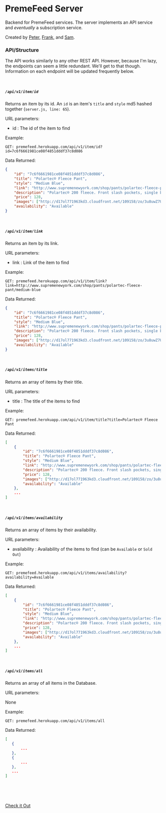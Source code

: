 # PremeFeed Server

Backend for PremeFeed services. The server implements an API service and *eventually* a subscription service.

Created by <a href="https://github.com/dzt/">Peter</a>, <a href="https://github.com/10Frank10/">Frank</a>, and <a href="https://github.com/cryptoc1">Sam</a>.

### API/Structure

The API works similarly to any other REST API. However, because I'm lazy, the endpoints can seem a little redundant. We'll get to that though. Information on each endpoint will be updated frequently below.

<br>

##### `/api/v1/item/id`
Returns an item by its id. An `id` is an item's `title` and `style` md5 hashed together (`server.js, line: 65`).

URL parameters:

* id    :   The id of the item to find

Example:

`GET: premefeed.herokuapp.com/api/v1/item/id?id=7c6f6661981ce08f4851dddf37c8d086`

Data Returned:
```JSON
{
    "id": "7c6f6661981ce08f4851dddf37c8d086",
    "title": "Polartec® Fleece Pant",
    "style": "Medium Blue",
    "link": "http://www.supremenewyork.com/shop/pants/polartec-fleece-pant/medium-blue",
    "description": "Polartec® 200 fleece. Front slash pockets, single back zip pocket, and elastic waistband and cuffs. Embroidered logo on back pocket.",
    "price": 128,
    "images": ["http://d17ol771963kd3.cloudfront.net/109158/zo/3u8uwZ7UgJA.jpg","http://d17ol771963kd3.cloudfront.net/110960/zo/6ufa2O6Lhx0.jpg"],
    "availability": "Available"
}
```

<br>

##### `/api/v1/item/link`
Returns an item by its link.

URL parameters:

* link  :   Link of the item to find

Example:    

`GET: premefeed.herokuapp.com/api/v1/item/link?link=http://www.supremenewyork.com/shop/pants/polartec-fleece-pant/medium-blue`

Data Returned:
```JSON
{
    "id": "7c6f6661981ce08f4851dddf37c8d086",
    "title": "Polartec® Fleece Pant",
    "style": "Medium Blue",
    "link": "http://www.supremenewyork.com/shop/pants/polartec-fleece-pant/medium-blue",
    "description": "Polartec® 200 fleece. Front slash pockets, single back zip pocket, and elastic waistband and cuffs. Embroidered logo on back pocket.",
    "price": 128,
    "images": ["http://d17ol771963kd3.cloudfront.net/109158/zo/3u8uwZ7UgJA.jpg", "http://d17ol771963kd3.cloudfront.net/110960/zo/6ufa2O6Lhx0.jpg"],
    "availability": "Available"
}
```

<br>

##### `/api/v1/items/title`
Returns an array of items by their title.

URL parameters:

* title    :   The title of the items to find

Example:

`GET: premefeed.herokuapp.com/api/v1/item/title?title=Polartec® Fleece Pant`

Data Returned:
```JSON
[
    {
        "id": "7c6f6661981ce08f4851dddf37c8d086",
        "title": "Polartec® Fleece Pant",
        "style": "Medium Blue",
        "link": "http://www.supremenewyork.com/shop/pants/polartec-fleece-pant/medium-blue",
        "description": "Polartec® 200 fleece. Front slash pockets, single back zip pocket, and elastic waistband and cuffs. Embroidered logo on back pocket.",
        "price": 128,
        "images": ["http://d17ol771963kd3.cloudfront.net/109158/zo/3u8uwZ7UgJA.jpg","http://d17ol771963kd3.cloudfront.net/110960/zo/6ufa2O6Lhx0.jpg"],
        "availability": "Available"
    },
    ...
]
```

<br>

##### `/api/v1/items/availability`
Returns an array of items by their availability.

URL parameters:

* availability  :   Availability of the items to find (can be `Available` or `Sold Out`)

Example:

`GET: premefeed.herokuapp.com/api/v1/items/availability?availability=Available`

Data Returned:
```JSON
[
    {
        "id": "7c6f6661981ce08f4851dddf37c8d086",
        "title": "Polartec® Fleece Pant",
        "style": "Medium Blue",
        "link": "http://www.supremenewyork.com/shop/pants/polartec-fleece-pant/medium-blue",
        "description": "Polartec® 200 fleece. Front slash pockets, single back zip pocket, and elastic waistband and cuffs. Embroidered logo on back pocket.",
        "price": 128,
        "images": ["http://d17ol771963kd3.cloudfront.net/109158/zo/3u8uwZ7UgJA.jpg","http://d17ol771963kd3.cloudfront.net/110960/zo/6ufa2O6Lhx0.jpg"],
        "availability": "Available"
    },
    ...
]
```

<br>

##### `/api/v1/items/all`
Returns an array of all items in the Database.

URL parameters:

None

Example:

`GET: premefeed.herokuapp.com/api/v1/items/all`

 Data Returned:
 ```JSON
[
    {
        ...
    },
    {
        ...
    },
    ...
]
 ```

<br>
<br>
<br>

<a href="http://premefeed.herokuapp.com/" target="\_blank">Check it Out</a>
